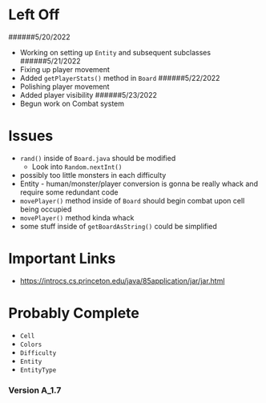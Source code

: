 # Left Off
######5/20/2022
- Working on setting up `Entity` and subsequent subclasses
######5/21/2022
- Fixing up player movement
- Added `getPlayerStats()` method in `Board`
######5/22/2022
- Polishing player movement
- Added player visibility
######5/23/2022
- Begun work on Combat system




# Issues
- `rand()` inside of `Board.java` should be modified
    - Look into `Random.nextInt()`
- possibly too little monsters in each difficulty
- Entity - human/monster/player conversion is gonna be really whack and require some redundant code
- `movePlayer()` method inside of `Board` should begin combat upon cell being occupied
- `movePlayer()` method kinda whack
- some stuff inside of `getBoardAsString()` could be simplified



# Important Links
- https://introcs.cs.princeton.edu/java/85application/jar/jar.html



# Probably Complete
- `Cell`
- `Colors`
- `Difficulty`
- `Entity`
- `EntityType`



### Version A_1.7